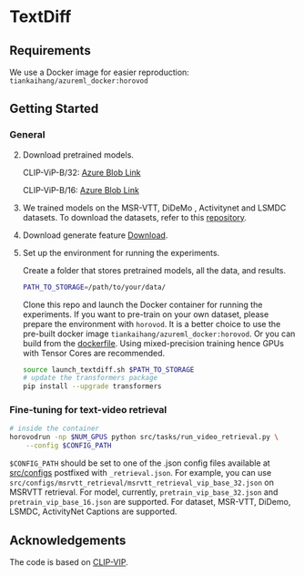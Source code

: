 # TextDiff

## Requirements 
We use a Docker image for easier reproduction: `tiankaihang/azureml_docker:horovod`


## Getting Started

### General

2. Download pretrained models.

    CLIP-ViP-B/32: [Azure Blob Link](https://hdvila.blob.core.windows.net/dataset/pretrain_clipvip_base_32.pt?sp=r&st=2023-03-16T05:02:41Z&se=2027-05-31T13:02:41Z&spr=https&sv=2021-12-02&sr=b&sig=91OEG2MuszQmr16N%2Bt%2FLnvlwY3sc9CNhbyxYT9rupw0%3D)

    CLIP-ViP-B/16: [Azure Blob Link](https://hdvila.blob.core.windows.net/dataset/pretrain_clipvip_base_16.pt?sp=r&st=2023-03-16T05:02:05Z&se=2026-07-31T13:02:05Z&spr=https&sv=2021-12-02&sr=b&sig=XNd7fZSsUhW7eesL3hTfYUMiAvCCN3Bys2TadXlWzFU%3D)

3. We trained models on the MSR-VTT, DiDeMo , Activitynet and LSMDC datasets. To download the datasets, refer to this [repository](https://github.com/ArrowLuo/CLIP4Clip).

3. Download  generate feature [Download](https://drive.google.com/drive/folders/1vCfRlMCB5QgzliqC5eocUxj1BDJpkZdW?usp=sharing).

4. Set up the environment for running the experiments.

    Create a folder that stores pretrained models, all the data, and results.
    ```bash
    PATH_TO_STORAGE=/path/to/your/data/
    ```
    Clone this repo and launch the Docker container for running the experiments. 
    If you want to pre-train on your own dataset, please prepare the environment with `horovod`. It is a better choice to use the pre-built docker image `tiankaihang/azureml_docker:horovod`. Or you can build from the [dockerfile](./docker/Dockerfile).
    Using mixed-precision training hence GPUs with Tensor Cores are recommended.

    ```bash
    source launch_textdiff.sh $PATH_TO_STORAGE
    # update the transformers package
    pip install --upgrade transformers
    ```

### Fine-tuning for text-video retrieval

```bash
# inside the container
horovodrun -np $NUM_GPUS python src/tasks/run_video_retrieval.py \
    --config $CONFIG_PATH 
```

`$CONFIG_PATH` should be set to one of the .json config files available at [src/configs](src/configs) postfixed with `_retrieval.json`. For example, you can use `src/configs/msrvtt_retrieval/msrvtt_retrieval_vip_base_32.json` on MSRVTT retrieval. For model, currently, `pretrain_vip_base_32.json` and `pretrain_vip_base_16.json` are supported. For dataset, MSR-VTT, DiDemo, LSMDC, ActivityNet Captions are supported.

## Acknowledgements
The code is based on [CLIP-VIP](https://github.com/microsoft/XPretrain/tree/main/CLIP-ViP).

